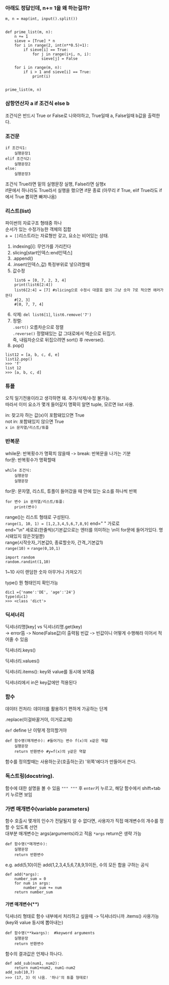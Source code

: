 ### 아래도 정답인데, n+= 1을 왜 하는걸까?
```
m, n = map(int, input().split())


def prime_list(m, n):
    n += 1
    sieve = [True] * n
    for i in range(2, int(n**0.5)+1):
        if sieve[i] == True:
            for j in range(i+i, n, i):
                sieve[j] = False

    for i in range(m, n):
        if i > 1 and sieve[i] == True:
            print(i)


prime_list(m, n)
```

### 삼항연산자 a if 조건식 else b
조건식은 반드시 True or False로 나와야하고,
True일때 a, False일때 b값을 출력한다.


### 조건문
```
if 조건식1:
    실행문장1
elif 조건식2:
    실행문장2
else:
    실행문장3
```
조건식 True라면 밑의 실행문장 실행, False라면 실행x   
if문에서 하나라도 True라서 실행을 했으면 if문 종료 (아무리 if True, elif True라도 if에서 True 뽑히면 빠져나옴)   

### 리스트(list)
파이썬의 자료구조 형태중 하나   
순서가 있는 수정가능한 객체의 집합   
```a = []```리스트라는 자료형만 갖고, 요소는 비어있는 상태.
1. indexing[i]: 무언가를 가리킨다 
2. slicing[start인덱스:end인덱스]
3. .append()
4. .insert(인덱스,값) 특정부위로 넣으려할때
5. 값수정
``` 
    list6 = [0, 7, 2, 3, 4]
    print(list6[2:4])
    list6[2:4] = [7] #slicing으로 수정시 대괄호 없이 그냥 숫자 7로 적으면 에러가 뜬다 
    #[2, 3]
    #[0, 7, 7, 4]
```   
6. 삭제: ```del list6[1]```, ```list6.remove('7')```   
7. 정렬:   
```.sort()``` 오름차순으로 정렬   
```.reverse()``` 정렬돼있는 값 그대로에서 역순으로 뒤집기.  
즉, 내림차순으로 뒤집으려면 sort() 후 reverse().  
8. pop()
```
list12 = [a, b, c, d, e]
list12.pop()
>>> 'f'
list 12
>>> [a, b, c, d]
```

### 튜플
오직 일기전용이라고 생각하면 돼. 추가/삭제/수정 불가능.   
따라서 이미 요소가 몇개 들어갈지 명확히 알면 tuple, 모르면 list 사용.  

in: 찾고자 하는 값(x)이 포함돼있으면 True   
not in: 포함돼있지 않으면 True     
```x in 문자열/리스트/튜플```  


### 반복문   
while문: 반복횟수가 명확치 않을때 -> break: 반복문을 나가는 기분   
for문: 반복횟수가 명확할때   
```
while 조건식:     
    실행문장   
    실행문장   
```  
for문: 문자열, 리스트, 튜플이 들어갔을 때 안에 있는 요소를 하나씩 반복   
```
for 변수 in 문자열/리스트/튜플:   
    print(변수)   
```

range()는 리스트 형태로 구성된다.    
```range(1, 10, 1) = [1,2,3,4,5,6,7,8,9]```
end=" " 가로로    
end="\n" 세로로(한줄씩)(기본값으로는 엔터를 의미하는 \n이 for문에 들어가있다. 명시돼있지 않은것일뿐)     
range(시작숫자_기본값0, 종료할숫자, 간격_기본값1)   
```range(10)``` = ```range(0,10,1)```


```
import random
random.randint(1,10)
```
1~10 사이 랜덤한 숫자 아무거나 가져오기

type() 뭔 형태인지 확인가능
```
dic1 ={'name':'DE', 'age':'24'}
type(dic1)
>>> <class 'dict'>
```

### 딕셔너리
딕셔너리명[key] vs 딕셔너리명.get(key)   
-> error뜸       -> None(False값)이 출력됨 빈값 -> 빈값이니 어떻게 수행해라 이어서 적어줄 수 있음   

딕셔너리.keys()   

딕셔너리.values()   

딕셔너리.items(): key와 value를 동시에 보여줌   

딕셔너리에서 in은 key값에만 적용된다   

### 함수   
데이터 전처리: 데이터를 활용하기 편하게 가공하는 단계    

.replace(이걸바꿀거야, 이거로교체)   

```def``` define 난 이렇게 정의할거야   

```
def 함수명(매개변수): #들어가는 변수 f(x)의 x같은 역할
    실행문장
    return 반환변수 #y=f(x)의 y같은 역할
```

함수를 정의할때는 사용하는곳(호출하는곳) '위쪽'에다가 만들어서 쓴다.

### 독스트링(docstring).  
함수에 대한 설명을 볼 수 있음 ```""" """``` 후 ```enter```키 누르고, 해당 함수에서 shift+tab키 누르면 보임   

### 가변 매개변수(variable parameters)
함수 호출시 몇개의 인수가 전달될지 알 수 없다면, 사용자가 직접 매개변수의 개수를 정할 수 있도록 선언   
대부분 매개변수는 args(arguments)라고 적음 ```*args```
return은 생략 가능

```
def 함수명(*매개변수):
    실행문장
    return 반환변수 
```
e.g. add(5,10)이든 add(1,2,3,4,5,6,7,8,9,1)이든, 수의 모든 합을 구하는 공식
```
def add(*args):
    number_sum = 0
    for num in args:
        number_sum += num 
    return number_sum
```

#### 가변 매개변수(**) 
딕셔너리 형태로 함수 내부에서 처리하고 싶을때 -> 딕셔너리니까 .items() 사용가능(key와 value 동시에 뽑아내는)
```
def 함수명(**kwargs):  #keyword arguments
    실행문장
    return 반환변수
```

함수의 결과값은 언제나 하나다.
```
def add_sub(num1, num2):
    return num1+num2, num1-num2
add_sub(10,7)
>>> (17, 3) 이 나옴. '하나'의 튜플 형태로!
```





